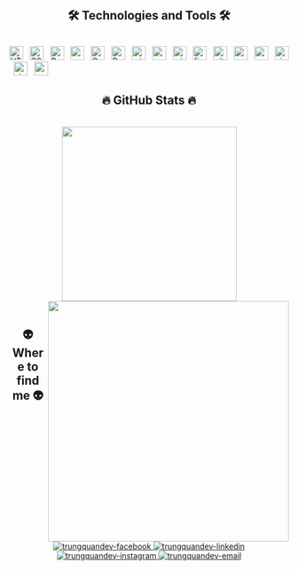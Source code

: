 <!--
**namkhanh307/namkhanh307** is a ✨ _special_ ✨ repository because its `README.md` (this file) appears on your GitHub profile.

Here are some ideas to get you started:

- 🔭 I’m currently working on ...
- 🌱 I’m currently learning ...
- 👯 I’m looking to collaborate on ...
- 🤔 I’m looking for help with ...
- 💬 Ask me about ...
- 📫 How to reach me: ...
- 😄 Pronouns: ...
- ⚡ Fun fact: ...
-->
<!-- Trungquandev -->


<h2 align="center">🛠 Technologies and Tools 🛠</h2>
<br>
<!-- https://simpleicons.org/ -->
<span><img src="https://img.shields.io/badge/HTML5-282C34?logo=html5&logoColor=E34F26" alt="HTML5 logo" title="HTML5" height="25" /></span>
&nbsp;
<span><img src="https://img.shields.io/badge/CSS3-282C34?logo=css3&logoColor=1572B6" alt="CSS3 logo" title="CSS3" height="25" /></span>
&nbsp;
<span><img src="https://img.shields.io/badge/Bootstrap-282C34?logo=bootstrap&logoColor=7952B3" alt="Bootstrap logo" title="Bootstrap" height="25" /></span>
&nbsp;
<span><img src="https://img.shields.io/badge/C-282C34?logo=c&logoColor=#8B9CC" alt="c logo" title="c" height="25" /></span>
&nbsp;
<span><img src="https://img.shields.io/badge/CSharp-282C34?logo=csharp&logoColor=512BD4" alt="Csharp logo" title="C#" height="25" /></span>
&nbsp;
<span><img src="https://img.shields.io/badge/.NET-282C34?logo=dotnet&logoColor=512BD4" alt="Dotnet logo" title="Dotnet" height="25" /></span>
&nbsp;
<span><img src="https://img.shields.io/badge/MicrosoftSQLServer-282C34?logo=microsoftsqlserver&logoColor=CC2927" alt="microsoftsqlserver logo" title="microsoftsqlserver" height="25" /></span>
&nbsp;
<span><img src="https://img.shields.io/badge/MySQL-282C34?logo=mysql&logoColor=4479A1" alt="mysql logo" title="mysql" height="25" /></span>
&nbsp;
<span><img src="https://img.shields.io/badge/MicrosoftAzure-282C34?logo=microsoftazure&logoColor=0078D4" alt="microsoftazure logo" title="microsoftazure" height="25" /></span>
&nbsp;
<span><img src="https://img.shields.io/badge/Figma-282C34?logo=figma&logoColor=F24E1E" alt="figma logo" title="figma" height="25" /></span>
&nbsp;
<span><img src="https://img.shields.io/badge/Github-282C34?logo=github&logoColor=181717" alt="github logo" title="github" height="25" /></span>
&nbsp;
<span><img src="https://img.shields.io/badge/Oracle-282C34?logo=oracle&logoColor=F80000" alt="oracle logo" title="oracle" height="25" /></span>
&nbsp;
<span><img src="https://img.shields.io/badge/ApacheNetbeansIDE-282C34?logo=apachenetbeanside&logoColor=1B6AC6" alt="apachenetbeanside logo" title="apachenetbeanside" height="25" /></span>
&nbsp;
<span><img src="https://img.shields.io/badge/VisualStudio-282C34?logo=visualstudio&logoColor=5C2D91" alt="visualstudio logo" title="visualstudio" height="25" /></span>
&nbsp;
<span><img src="https://img.shields.io/badge/VisualStudioCode-282C34?logo=visualstudiocode&logoColor=4479A1" alt="visualstudiocode logo" title="visualstudiocode" height="25" /></span>
&nbsp;
<span><img src="https://img.shields.io/badge/MySQL-282C34?logo=mysql&logoColor=4479A1" alt="mysql logo" title="mysql" height="25" /></span>
&nbsp;

<br>
<h2 align="center">🔥 GitHub Stats 🔥</h2>
<!-- https://github.com/anuraghazra/github-readme-stats -->
<br>
<div align=center>
  <a href="#" title="Trungquandev">
    <img width="315" align="center" src="https://github-readme-stats.vercel.app/api/top-langs/?username=namkhanh307&hide=c%23,powershell,Mathematica,Ruby,Objective-C,Objective-C%2b%2b,Cuda&title_color=61dafb&text_color=ffffff&icon_color=61dafb&bg_color=20232a&langs_count=8&layout=compact&border_color=61dafb&hide_border=true" />
  </a>
  <a href="#" title="Trungquandev">
    <img align="right" width="434" src="https://github-readme-stats.vercel.app/api?username=namkhanh307&show_icons=true&theme=react&border_color=61dafb&hide_border=true" />
  </a>
</div>

<br>
<h2 align="center">👽 Where to find me 👽</h2>
<br>
<!-- https://icons8.com -->
<div align="center">
  <a href="https://www.facebook.com/namkhanh307" target="_blank">
    <img src="https://img.icons8.com/bubbles/100/000000/facebook-new.png" alt="trungquandev-facebook" />
  </a>
  <a href="https://www.linkedin.com/in/namkhanh307/" target="_blank">
    <img src="https://img.icons8.com/bubbles/100/000000/linkedin.png" alt="trungquandev-linkedin" />
  </a>
  <a href="https://www.instagram.com/_apotosis_/" target="_blank">
    <img src="https://img.icons8.com/bubbles/100/000000/instagram.png" alt="trungquandev-instagram" />
  </a>
  <a href="mailto:nguyenvietnamkhanhbl@gmail.com" target="top">
    <img src="https://img.icons8.com/bubbles/100/000000/apple-mail.png" alt="trungquandev-email" />
  </a>
</div>


